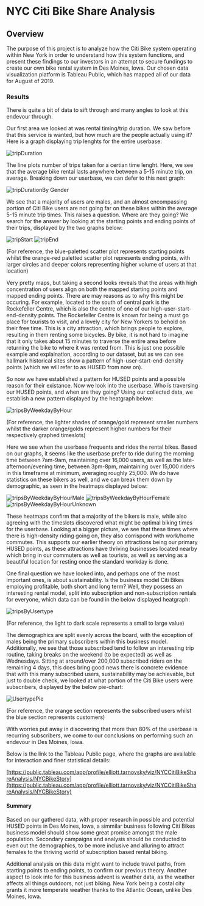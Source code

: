 # NYC Citi Bike Share Analysis
## Overview
The purpose of this project is to analyze how the Citi Bike system operating within New York in order to understand how this system functions, and present these findings to our investors in an attempt to secure fundings to create our own bike rental system in Des Moines, Iowa. Our chosen data visualization platform is Tableau Public, which has mapped all of our data for August of 2019.

### Results
There is quite a bit of data to sift through and many angles to look at this endevour through.

Our first area we looked at was rental timing/trip duration. We saw before that this service is wanted, but how much are the people actually using it? Here is a graph displaying trip lenghts for the entire userbase:

![tripDuration](Resources/tripDuration.PNG)

The line plots number of trips taken for a certian time lenght. Here, we see that the average bike rental lasts anywhere between a 5-15 minute trip, on average. Breaking down our userbase, we can defer to this next graph:

![tripDurationBy Gender](Resources/tripDurationByGender.PNG)

We see that a majority of users are males, and an almost encompassing portion of Citi Bike users are not going far on these bikes within the average 5-15 minute trip times. This raises a question. Where are they going?
We search for the answer by looking at the starting points and ending points of their trips, displayed by the two graphs below:

![tripStart](Resources/tripStart.PNG)
![tripEnd](Resources/tripEnd.PNG)

(For reference, the blue-paletted scatter plot represents starting points whilst the orange-red paletted scatter plot represents ending points, with larger circles and deeper colors representing higher volume of users at that location)

Very pretty maps, but taking a second looks reveals that the areas with high concentration of users align on both the mapped starting points and mapped ending points. There are may reasons as to why this might be occuring. For example, located to the south of central park is the Rockefeller Centre, which is also the centre of one of our high-user-start-end-density points. The Rockefeller Centre is known for being a must go place for tourists to visit, and a lovely city for New Yorkers to behold on their free time. This is a city attraction, which brings people to explore, resulting in them renting some bicycles. By bike, it is not hard to imagine that it only takes about 15 minutes to traverse the entire area before returning the bike to where it was rented from. This is just one possible example and explaination, according to our dataset, but as we can see hallmark historical sites show a pattern of high-user-start-end-density points (which we will refer to as HUSED from now on).

So now we have established a pattern for HUSED points and a possible reason for their existance. Now we look into the userbase. Who is traversing our HUSED points, and when are they going? Using our collected data, we establish a new pattern displayed by the heatgraph below:

![tripsByWeekdayByHour](Resources/tripsByWeekdayByHour.PNG)

(For reference, the lighter shades of orange/gold represent smaller numbers whilst the darker orange/golds represent higher numbers for their respectively graphed timeslots)

Here we see when the userbase frequents and rides the rental bikes. Based on our graphs, it seems like the userbase prefer to ride during the morning time between 7am-9am, maintaining over 16,000 users, as well as the late-afternoon/evening time, between 3pm-8pm, maintaining over 15,000 riders in this timeframe at minimum, averaging roughly 25,000. We do have statistics on these bikers as well, and we can break them down by demographic, as seen in the heatmaps displayed below:

![tripsByWeekdayByHourMale](Resources/tripsByWeekdayByHourMale.PNG)
![tripsByWeekdayByHourFemale](Resources/tripsByWeekdayByHourFemale.PNG)
![tripsByWeekdayByHourUnknown](Resources/tripsByWeekdayByHourUnknown.PNG)

These heatmaps confirm that a majority of the bikers is male, while also agreeing with the timeslots discovered what might be optimal biking times for the userbase. Looking at a bigger picture, we see that these times where there is high-density riding going on, they also corrispond with work/home commutes. This supports our earlier theory on attractions being our primary HUSED points, as these attractions have thriving businesses located nearby which bring in our commuters as well as tourists, as well as serving as a beautiful location for resting once the standard workday is done.

One final question we have looked into, and perhaps one of the most important ones, is about sustainability. Is the business model Citi Bikes employing profitable, both short and long term? Well, they possess an interesting rental model, split into subscription and non-subscription rentals for everyone, which data can be found in the below displayed heatgraph:

![tripsByUsertype](Resources/tripsByUsertype.PNG)

(For reference, the light to dark scale represents a small to large value)

The demographics are split evenly across the board, with the exception of males being the primary subscribers within this business model. Additionally, we see that those subscribed tend to follow an interesting trip routine, taking breaks on the weekend (to be expected) as well as Wednesdays. Sitting at around/over 200,000 subscribed riders on the remaining 4 days, this does bring good news there is concrete evidence that with this many subscribed users, sustainability may be achievable, but just to double check, we looked at what portion of the Citi Bike users were subscribers, displayed by the below pie-chart:

![UsertypePie](Resources/UsertypePie.PNG)

(For reference, the orange section represents the subscribed users whilst the blue section represents customers)

With worries put away in discovering that more than 80% of the userbase is recurring subscribers, we come to our conclusions on performing such an endevour in Des Moines, Iowa.

Below is the link to the Tableau Public page, where the graphs are available for interaction and finer statistical details:

[https://public.tableau.com/app/profile/elliott.tarnovsky/viz/NYCCitiBikeShareAnalysis/NYCBikeStory](https://public.tableau.com/app/profile/elliott.tarnovsky/viz/NYCCitiBikeShareAnalysis/NYCBikeStory)

#### Summary
Based on our gathered data, with proper research in possible and potential HUSED points in Des Moines, Iowa, a simmilar business following Citi Bikes business model should show some great promise amongst the male population. Secondary campaigns and analysis should be conducted to even out the demographics, to be more inclusive and alluring to attract females to the thriving world of subscription based rental biking.

Additional analysis on this data might want to include travel paths, from starting points to ending points, to confirm our previous theory. Another aspect to look into for this business advent is weather data, as the weather affects all things outdoors, not just biking. New York being a costal city grants it more temperate weather thanks to the Atlantic Ocean, unlike Des Moines, Iowa.
